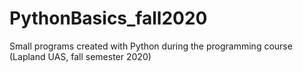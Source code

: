 # PythonBasics_fall2020
Small programs created with Python during the programming course (Lapland UAS, fall semester 2020) 

